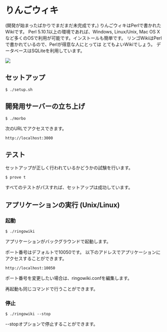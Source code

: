 # りんごウィキ

(開発が始まったばかりでまだまだ未完成です。)
りんごウィキはPerlで書かれたWikiです。
Perl 5.10.1以上の環境であれば、Windows, Linux/Unix, Mac OS X
など多くのOSで利用が可能です。インストールも簡単です。
リンゴWikiはPerlで書かれているので、Perlが得意な人にとっては
とてもよいWikiでしょう。
データベースはSQLiteを利用しています。

<img src="https://f.cloud.github.com/assets/1780223/1058346/41884da2-1187-11e3-96db-8f43c5661d11.png">

## セットアップ

    $ ./setup.sh

## 開発用サーバーの立ち上げ

    $ ./morbo
  
次のURLでアクセスできます。

    http://localhost:3000

## テスト

セットアップが正しく行われているかどうかの試験を行います。

    $ prove t

すべてのテストがパスすれば、セットアップは成功しています。

## アプリケーションの実行 (Unix/Linux)

### 起動

    $ ./ringowiki

アプリケーションがバックグラウンドで起動します。

ポート番号はデフォルトで10050です。
以下のアドレスでアプリケーションにアクセスすることができます。

    http://localhost:10050

ポート番号を変更したい場合は、ringowiki.confを編集します。

再起動も同じコマンドで行うことができます。

### 停止

    $ ./ringowiki --stop

--stopオプションで停止することができます。
